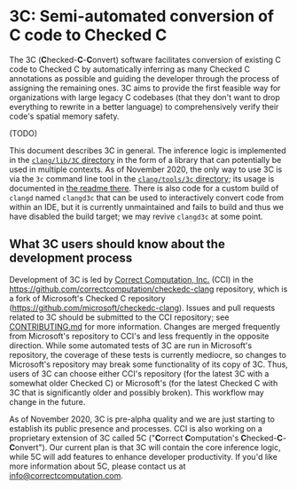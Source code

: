 # 3C: Semi-automated conversion of C code to Checked C

The 3C (**C**hecked-**C**-**C**onvert) software facilitates conversion of existing C code to Checked C by automatically inferring as many Checked C annotations as possible and guiding the developer through the process of assigning the remaining ones.  3C aims to provide the first feasible way for organizations with large legacy C codebases (that they don't want to drop everything to rewrite in a better language) to comprehensively verify their code's spatial memory safety.

(TODO)

This document describes 3C in general.  The inference logic is implemented in the [`clang/lib/3C` directory](../../lib/3C) in the form of a library that can potentially be used in multiple contexts.  As of November 2020, the only way to use 3C is via the `3c` command line tool in the [`clang/tools/3c` directory](../../tools/3c); its usage is documented in [the readme there](../../tools/3c/README.md).  There is also code for a custom build of `clangd` named `clangd3c` that can be used to interactively convert code from within an IDE, but it is currently unmaintained and fails to build and thus we have disabled the build target; we may revive `clangd3c` at some point.

## What 3C users should know about the development process

Development of 3C is led by [Correct Computation, Inc.](https://correctcomputation.com/) (CCI) in the https://github.com/correctcomputation/checkedc-clang repository, which is a fork of Microsoft's Checked C repository (https://github.com/microsoft/checkedc-clang).  Issues and pull requests related to 3C should be submitted to the CCI repository; see [CONTRIBUTING.md](CONTRIBUTING.md) for more information.  Changes are merged frequently from Microsoft's repository to CCI's and less frequently in the opposite direction.  While some automated tests of 3C are run in Microsoft's repository, the coverage of these tests is currently mediocre, so changes to Microsoft's repository may break some functionality of its copy of 3C.  Thus, users of 3C can choose either CCI's repository (for the latest 3C with a somewhat older Checked C) or Microsoft's (for the latest Checked C with 3C that is significantly older and possibly broken).  This workflow may change in the future.

As of November 2020, 3C is pre-alpha quality and we are just starting to establish its public presence and processes.  CCI is also working on a proprietary extension of 3C called 5C ("**C**orrect **C**omputation's **C**hecked-**C**-**C**onvert").  Our current plan is that 3C will contain the core inference logic, while 5C will add features to enhance developer productivity.  If you'd like more information about 5C, please contact us at info@correctcomputation.com.
